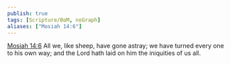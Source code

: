 ```yaml
---
publish: true
tags: [Scripture/BoM, noGraph]
aliases: ["Mosiah 14:6"]
---
```

[Mosiah 14:6](https://churchofjesuschrist.org/study/scriptures/bofm/mosiah/14?lang=eng&id=p6#p6) All we, like sheep, have gone astray; we have turned every one to his own way; and the Lord hath laid on him the iniquities of us all.
